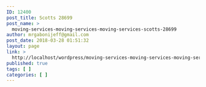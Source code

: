 ```yaml
---
ID: 12400
post_title: Scotts 28699
post_name: >
  moving-services-moving-services-moving-services-scotts-28699
author: mrgabonijeff@gmail.com
post_date: 2018-03-28 01:51:32
layout: page
link: >
  http://localhost/wordpress/moving-services-moving-services-moving-services-scotts-28699/
published: true
tags: [ ]
categories: [ ]
---
```

